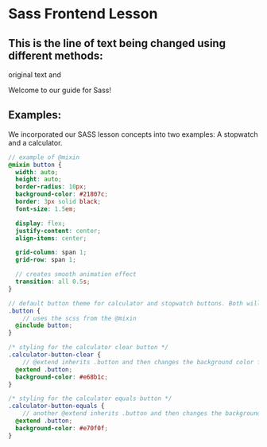 # Sass Frontend Lesson

## This is the line of text being changed using different methods:
<p id="testing">original text and</p>

Welcome to our guide for Sass!

<!-- ![]({{site.baseurl}}/images/sassLogo.png) -->

## Examples:

We incorporated our SASS lesson concepts into two examples: A stopwatch and a calculator.

```scss
// example of @mixin
@mixin button {
  width: auto;
  height: auto;
  border-radius: 10px;
  background-color: #21807c;
  border: 3px solid black;
  font-size: 1.5em;

  display: flex;
  justify-content: center;
  align-items: center;

  grid-column: span 1;
  grid-row: span 1;

  // creates smooth animation effect
  transition: all 0.5s; 
}

// default button theme for calculator and stopwatch buttons. Both will follow the same button format
.button {
    // uses the scss from the @mixin
  @include button;
}

/* styling for the calculator clear button */
.calculator-button-clear {
    // @extend inherits .button and then changes the background color from .button
  @extend .button;
  background-color: #e68b1c;
}

/* styling for the calculator equals button */
.calculator-button-equals {
    // another @extend inherits .button and then changes the background color from .button
  @extend .button;
  background-color: #e70f0f;
}
```
